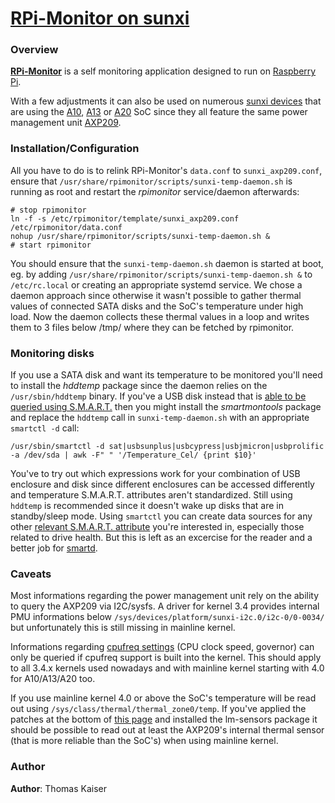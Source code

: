 # [**RPi-Monitor on sunxi**](http://rpi-experiences.blogspot.fr/) 

### Overview

[**RPi-Monitor**](http://rpi-experiences.blogspot.fr/) is a self monitoring application designed to run on [Raspberry Pi](http://raspberrypi.org).

With a few adjustments it can also be used on numerous [sunxi devices](http://linux-sunxi.org/Main_Page) that are using the [A10](http://linux-sunxi.org/Category:A10_Boards), [A13](http://linux-sunxi.org/Category:A13_Boards) or [A20](http://linux-sunxi.org/Category:A20_Boards) SoC since they all feature the same power management unit [AXP209](http://linux-sunxi.org/AXP209).

### Installation/Configuration

All you have to do is to relink RPi-Monitor's `data.conf` to `sunxi_axp209.conf`, ensure that `/usr/share/rpimonitor/scripts/sunxi-temp-daemon.sh` is running as root and restart the *rpimonitor* service/daemon afterwards:

	# stop rpimonitor
	ln -f -s /etc/rpimonitor/template/sunxi_axp209.conf /etc/rpimonitor/data.conf
	nohup /usr/share/rpimonitor/scripts/sunxi-temp-daemon.sh &
	# start rpimonitor

You should ensure that the `sunxi-temp-daemon.sh` daemon is started at boot, eg. by adding `/usr/share/rpimonitor/scripts/sunxi-temp-daemon.sh &` to `/etc/rc.local` or creating an appropriate systemd service. We chose a daemon approach since otherwise it wasn't possible to gather thermal values of connected SATA disks and the SoC's temperature under high load. Now the daemon collects these thermal values in a loop and writes them to 3 files below /tmp/ where they can be fetched by rpimonitor.

### Monitoring disks

If you use a SATA disk and want its temperature to be monitored you'll need to install the *hddtemp* package since the daemon relies on the `/usr/sbin/hddtemp` binary. If you've a USB disk instead that is [able to be queried using S.M.A.R.T.](https://www.smartmontools.org/wiki/Supported_USB-Devices) then you might install the *smartmontools* package and replace the `hddtemp` call in `sunxi-temp-daemon.sh` with an appropriate `smartctl -d` call:

	/usr/sbin/smartctl -d sat|usbsunplus|usbcypress|usbjmicron|usbprolific -a /dev/sda | awk -F" " '/Temperature_Cel/ {print $10}'

You've to try out which expressions work for your combination of USB enclosure and disk since different enclosures can be accessed differently and temperature S.M.A.R.T. attributes aren't standardized. Still using `hddtemp` is recommended since it doesn't wake up disks that are in standby/sleep mode. Using `smartctl` you can create data sources for any other [relevant S.M.A.R.T. attribute](https://en.wikipedia.org/wiki/S.M.A.R.T.#Known_ATA_S.M.A.R.T._attributes) you're interested in, especially those related to drive health. But this is left as an excercise for the reader and a better job for [smartd](https://www.smartmontools.org/browser/trunk/smartmontools/smartd.8.in).

### Caveats

Most informations regarding the power management unit rely on the ability to query the AXP209 via I2C/sysfs. A driver for kernel 3.4 provides internal PMU informations below `/sys/devices/platform/sunxi-i2c.0/i2c-0/0-0034/` but unfortunately this is still missing in mainline kernel.

Informations regarding [cpufreq settings](http://linux-sunxi.org/Cpufreq) (CPU clock speed, governor) can only be queried if cpufreq support is built into the kernel. This should apply to all 3.4.x kernels used nowadays and with mainline kernel starting with 4.0 for A10/A13/A20 too.

If you use mainline kernel 4.0 or above the SoC's temperature will be read out using `/sys/class/thermal/thermal_zone0/temp`. If you've applied the patches at the bottom of [this page](http://sunxi.montjoie.ovh) and installed the lm-sensors package it should be possible to read out at least the AXP209's internal thermal sensor (that is more reliable than the SoC's) when using mainline kernel.

### Author

**Author**: Thomas Kaiser
